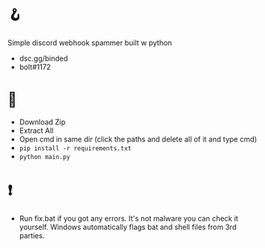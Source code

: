 # 🪝
Simple discord webhook spammer built w python
 - dsc.gg/binded
 - bolt#1172

# 👣
* Download Zip
* Extract All
* Open cmd in same dir (click the paths and delete all of it and type cmd) 
* `pip install -r requirements.txt`
* `python main.py`

# ❗
* Run fix.bat if you got any errors. It's not malware you can check it yourself. Windows automatically flags bat and shell files from 3rd parties. 
